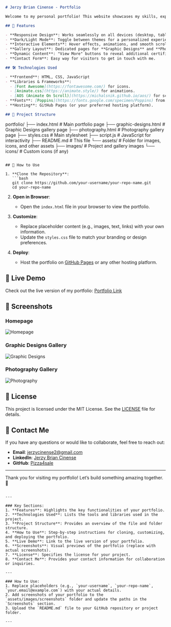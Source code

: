 

```markdown
# Jerzy Brian Cinense - Portfolio

Welcome to my personal portfolio! This website showcases my skills, experience, projects, and achievements in **IT Support**, **Digital Marketing**, and **Content Creation**. It’s designed to be clean, responsive, and user-friendly.

## 🌟 Features

- **Responsive Design**: Works seamlessly on all devices (desktop, tablet, mobile).
- **Dark/Light Mode**: Toggle between themes for a personalized experience.
- **Interactive Elements**: Hover effects, animations, and smooth scrolling.
- **Gallery Layout**: Dedicated pages for **Graphic Designs** and **Photography** with a grid-based gallery.
- **Dynamic Content**: "View More" buttons to reveal additional certifications and projects.
- **Contact Form**: Easy way for visitors to get in touch with me.

## 🛠️ Technologies Used

- **Frontend**: HTML, CSS, JavaScript
- **Libraries & Frameworks**:
  - [Font Awesome](https://fontawesome.com/) for icons.
  - [Animate.css](https://animate.style/) for animations.
  - [AOS (Animate On Scroll)](https://michalsnik.github.io/aos/) for scroll animations.
- **Fonts**: [Poppins](https://fonts.google.com/specimen/Poppins) from Google Fonts.
- **Hosting**: GitHub Pages (or your preferred hosting platform).

## 📂 Project Structure

```
portfolio/
├── index.html              # Main portfolio page
├── graphic-designs.html    # Graphic Designs gallery page
├── photography.html        # Photography gallery page
├── styles.css              # Main stylesheet
├── script.js               # JavaScript for interactivity
├── README.md               # This file
└── assets/                 # Folder for images, icons, and other assets
    ├── images/             # Project and gallery images
    └── icons/              # Custom icons (if any)
```

## 🚀 How to Use

1. **Clone the Repository**:
   ```bash
   git clone https://github.com/your-username/your-repo-name.git
   cd your-repo-name
   ```

2. **Open in Browser**:
   - Open the `index.html` file in your browser to view the portfolio.

3. **Customize**:
   - Replace placeholder content (e.g., images, text, links) with your own information.
   - Update the `styles.css` file to match your branding or design preferences.

4. **Deploy**:
   - Host the portfolio on [GitHub Pages](https://pages.github.com/) or any other hosting platform.

## 🔗 Live Demo

Check out the live version of my portfolio: [Portfolio Link](https://pizza4sale.github.io/portfolio/)

## 📸 Screenshots

### Homepage
![Homepage](assets/images/screenshots/homepage.png)

### Graphic Designs Gallery
![Graphic Designs](assets/images/screenshots/graphic-designs.png)

### Photography Gallery
![Photography](assets/images/screenshots/photography.png)

## 📄 License

This project is licensed under the MIT License. See the [LICENSE](LICENSE) file for details.

## 📧 Contact Me

If you have any questions or would like to collaborate, feel free to reach out:

- **Email**: jerzycinense2@gmail.com
- **LinkedIn**: [Jerzy Brian Cinense](https://linkedin.com/in/jerzy-brian-c-772bb3171)
- **GitHub**: [Pizza4sale](https://github.com/Pizza4sale)

---

Thank you for visiting my portfolio! Let’s build something amazing together. 🚀
```

---

### Key Sections:
1. **Features**: Highlights the key functionalities of your portfolio.
2. **Technologies Used**: Lists the tools and libraries used in the project.
3. **Project Structure**: Provides an overview of the file and folder structure.
4. **How to Use**: Step-by-step instructions for cloning, customizing, and deploying the portfolio.
5. **Live Demo**: Link to the live version of your portfolio.
6. **Screenshots**: Visual previews of the portfolio (replace with actual screenshots).
7. **License**: Specifies the license for your project.
8. **Contact Me**: Provides your contact information for collaboration or inquiries.

---

### How to Use:
1. Replace placeholders (e.g., `your-username`, `your-repo-name`, `your.email@example.com`) with your actual details.
2. Add screenshots of your portfolio to the `assets/images/screenshots` folder and update the paths in the `Screenshots` section.
3. Upload the `README.md` file to your GitHub repository or project folder.

---
